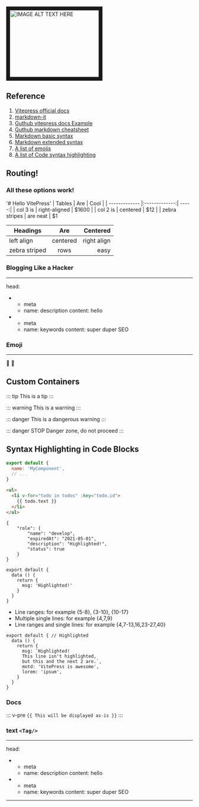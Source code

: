 <!-- ## Table of Contents
[[toc]] -->

<!-- ![Tux, the Linux mascot](/logo.png) -->

<a href="https://www.youtube.com/watch?v=ojLrp2rmh0I
" target="_blank"><img src="http://img.youtube.com/vi/ojLrp2rmh0I/0.jpg" 
alt="IMAGE ALT TEXT HERE" width="240" height="180" border="10" /></a>

## Reference
1. [Vitepress official docs](https://vitepress.vuejs.org/)
2. [markdown-it](https://markdown-it.github.io/)
3. [Guthub vitepress docs Example](https://github.com/vuejs/vitepress/tree/master/docs)
4. [Guthub markdown cheatsheet](https://github.com/adam-p/markdown-here/wiki/Markdown-Cheatsheet)
5. [Markdown basic syntax](https://www.markdownguide.org/basic-syntax/)
6. [Markdown extended syntax](https://www.markdownguide.org/extended-syntax/)
7. [A list of emojis](https://github.com/markdown-it/markdown-it-emoji/blob/master/lib/data/full.json)
7. [A list of Code syntax highlighting](https://prismjs.com/#languages-list)

## Routing!

<!-- [docs/index.md](/) -> /

[docs/guide/one.md](/guide/getting-start) -> /one

[docs/api/index.md](/api/) -> /api/

[docs/guide/two.md](/guide/two) -> /guide/two -->

### All these options work!

<!-- [docs/guide/one.md](/guide/getting-start) | 
[docs/api/index.md](/api/) |
[docs/guide/two.md](/guide/two) -->

'# Hello VitePress' 
| Tables        | Are           | Cool  |
| ------------- |:-------------:| -----:|
| col 3 is      | right-aligned | $1600 |
| col 2 is      | centered      |   $12 |
| zebra stripes | are neat      |    $1 

| Headings      | Are           | Centered    |
| ------------- |:-------------:| -----:      |
| left align    | centered      | right align |
| zebra striped | rows          | easy        |

### Blogging Like a Hacker
---

head:
  - - meta
    - name: description
      content: hello
  - - meta
    - name: keywords
      content: super duper SEO

### Emoji
---
:tada: :100:



## Custom Containers

::: tip
This is a tip
:::

::: warning
This is a warning
:::

::: danger
This is a dangerous warning
:::

::: danger STOP
Danger zone, do not proceed
:::

Syntax Highlighting in Code Blocks
---
```js
export default {
  name: 'MyComponent',
  // ...
}
```

```html
<ul>
  <li v-for="todo in todos" :key="todo.id">
    {{ todo.text }}
  </li>
</ul>
```

```json{5}
{
    "role": {
        "name": "develop",
        "expiredAt": "2021-05-01",
        "description": "Highlighted!",
        "status": true
    }
}
```

```js{4}
export default {
  data () {
    return {
      msg: 'Highlighted!'
    }
  }
}
```

- Line ranges: for example {5-8}, {3-10}, {10-17}
- Multiple single lines: for example {4,7,9}
- Line ranges and single lines: for example {4,7-13,16,23-27,40}

```js{1,4,6-7}
export default { // Highlighted
  data () {
    return {
      msg: `Highlighted!
      This line isn't highlighted,
      but this and the next 2 are.`,
      motd: 'VitePress is awesome',
      lorem: 'ipsum',
    }
  }
}
```

### Docs

::: v-pre
`{{ This will be displayed as-is }}`
:::

### text `<Tag/>`

---
head:
  - - meta
    - name: description
      content: hello
  - - meta
    - name: keywords
      content: super duper SEO
---
